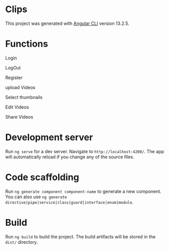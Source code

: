 # Clips

This project was generated with [Angular CLI](https://github.com/angular/angular-cli) version 13.2.5.
# Functions
 Login 
 
LogOut

Register

upload Videos 

Select thumbnails

Edit Videos

Share Videos

# Development server

Run `ng serve` for a dev server. Navigate to `http://localhost:4200/`. The app will automatically reload if you change any of the source files.

# Code scaffolding

Run `ng generate component component-name` to generate a new component. You can also use `ng generate directive|pipe|service|class|guard|interface|enum|module`.

# Build

Run `ng build` to build the project. The build artifacts will be stored in the `dist/` directory.

